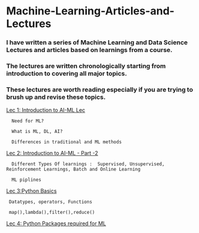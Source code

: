 # Machine-Learning-Articles-and-Lectures
### I have written a series of Machine Learning and Data Science Lectures and articles based on learnings from a course.
### The lectures are written chronologically starting from introduction to covering all major topics.
### These lectures are worth reading especially if you are trying to brush up and revise these topics.

[Lec 1: Introduction to AI-ML Lec](https://github.com/vaishnavipatil29/Machine-Learning-Articles-and-Lectures/blob/master/Day%201-%20Intro%20to%20AI-ML.pdf)
      
      Need for ML?
      
      What is ML, DL, AI?
      
      Differences in traditional and ML methods
[Lec 2: Introduction to AI-ML - Part -2](https://github.com/vaishnavipatil29/Machine-Learning-Articles-and-Lectures/blob/master/Lec%20-2-Intro%20to%20AI-ML%20Part%202.pdf)

      Different Types Of learnings :  Supervised, Unsupervised, Reinforcement Learnings, Batch and Online Learning
     
      ML piplines

[Lec 3:Python Basics](https://github.com/vaishnavipatil29/Machine-Learning-Articles-and-Lectures/blob/master/Lec%20-3-%20Python%20Basics.ipynb)

     Datatypes, operators, Functions
    
     map(),lambda(),filter(),reduce()

[Lec 4: Python Packages required for ML](https://github.com/vaishnavipatil29/Machine-Learning-Articles-and-Lectures/blob/master/Lec%20-4%20-Python%20Packages.pdf)

     
    
    
